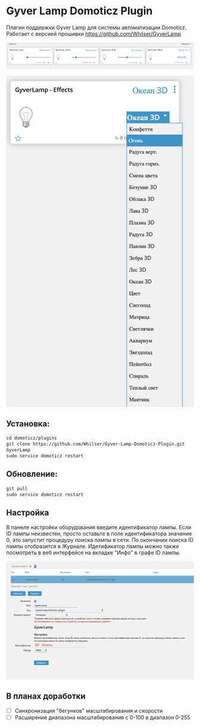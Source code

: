 # Gyver Lamp Domoticz Plugin
Плагин поддержки Gyver Lamp для системы автоматизации Domoticz. 
Работает с версией прошивки https://github.com/Whilser/GyverLamp

![Gyver lamp](https://raw.githubusercontent.com/Whilser/Gyver-Lamp-Domoticz-Plugin/master/img/lamp.png)

![Effects](https://raw.githubusercontent.com/Whilser/Gyver-Lamp-Domoticz-Plugin/master/img/effects.png)

## Установка:
```
cd domoticz/plugins
git clone https://github.com/Whilser/Gyver-Lamp-Domoticz-Plugin.git GyverLamp
sudo service domoticz restart
```
## Обновление:
```cd domoticz/plugins/GyverLamp
git pull
sudo service domoticz restart
```
## Настройка
В панеле настройки оборудования введите идентификатор лампы. Если ID лампы неизвестен, просто оставьте в поле идентификатора значение 0, это запустит процедуру поиска лампы в сети. По окончании поиска ID лампы отобразится в Журнале.  Идетификатор лампы можно также посмотреть в веб интерфейсе на вкладке "Инфо" в графе ID лампы. 

![Setup](https://raw.githubusercontent.com/Whilser/Gyver-Lamp-Domoticz-Plugin/master/img/Setup.png)

## В планах доработки

- [ ] Синхронизация "бегунков" масштабирования и скорости
- [ ] Расширение диапазона масштабирования с 0-100 в диапазон 0-255
